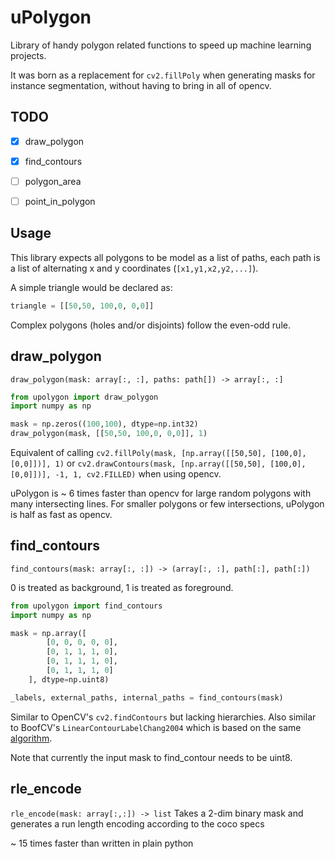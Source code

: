 # uPolygon
Library of handy polygon related functions to speed up machine learning projects.

It was born as a replacement for `cv2.fillPoly` when generating masks for instance segmentation, without having to bring in all of opencv.

## TODO
- [x] draw_polygon
- [x] find_contours
- [ ] polygon_area
- [ ] point_in_polygon


## Usage
This library expects all polygons to be model as a list of paths, each path is a list of alternating x and y coordinates (`[x1,y1,x2,y2,...]`). 

A simple triangle would be declared as: 
```python
triangle = [[50,50, 100,0, 0,0]]
```

Complex polygons (holes and/or disjoints) follow the even-odd rule. 


## draw_polygon

`draw_polygon(mask: array[:, :], paths: path[]) -> array[:, :]`

```python
from upolygon import draw_polygon 
import numpy as np

mask = np.zeros((100,100), dtype=np.int32)
draw_polygon(mask, [[50,50, 100,0, 0,0]], 1)
```

Equivalent of calling `cv2.fillPoly(mask, [np.array([[50,50], [100,0], [0,0]])], 1)` or `cv2.drawContours(mask, [np.array([[50,50], [100,0], [0,0]])], -1, 1, cv2.FILLED)` when using opencv. 

uPolygon is ~ 6 times faster than opencv for large random polygons with many intersecting lines.
For smaller polygons or few intersections, uPolygon is half as fast as opencv. 

## find_contours
`find_contours(mask: array[:, :]) -> (array[:, :], path[:], path[:])`

0 is treated as background, 1 is treated as foreground. 
```python
from upolygon import find_contours
import numpy as np

mask = np.array([
        [0, 0, 0, 0, 0],
        [0, 1, 1, 1, 0],
        [0, 1, 1, 1, 0],
        [0, 1, 1, 1, 0]
    ], dtype=np.uint8)

_labels, external_paths, internal_paths = find_contours(mask)
```

Similar to OpenCV's `cv2.findContours` but lacking hierarchies. Also similar to BoofCV's `LinearContourLabelChang2004` which is based on the same [algorithm](https://www.iis.sinica.edu.tw/papers/fchang/1362-F.pdf).


Note that currently the input mask to find_contour needs to be uint8.

## rle_encode
`rle_encode(mask: array[:,:]) -> list`
Takes a 2-dim binary mask and generates a run length encoding according to the coco specs

~ 15 times faster than written in plain python

